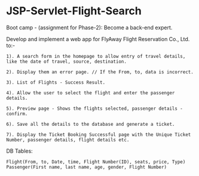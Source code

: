 # JSP-Servlet-Flight-Search
Boot camp - (assignment for Phase-2): Become a back-end expert.

Develop and implement a web app for FlyAway Flight Reservation Co., Ltd. to:-

	1). A search form in the homepage to allow entry of travel details, like the date of travel, source, destination.
	
	2). Display them an error page. // If the From, to, data is incorrect.
	
	3). List of Flights - Success Result.
	
	4). Allow the user to select the flight and enter the passenger details.
	
	5). Preview page - Shows the flights selected, passenger details - confirm.
	
	6). Save all the details to the database and generate a ticket.
	
	7). Display the Ticket Booking Successful page with the Unique Ticket Number, passenger details, flight details etc.

DB Tables: 

	Flight(From, to, Date, time, Flight Number(ID), seats, price, Type)
	Passenger(First name, last name, age, gender, Flight Number)
